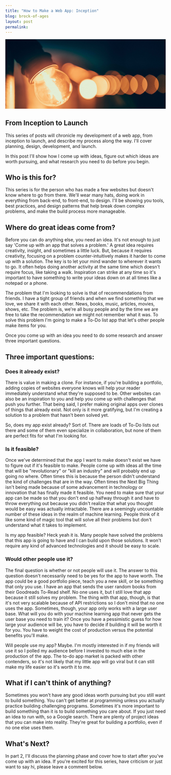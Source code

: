 ```yaml
---
title: "How to Make a Web App: Inception"
blog: brock-of-ages
layout: post
permalink:
---
```

<img src="/assets/brock-of-ages/lightbulb.jpg" alt="https://unsplash.com/photos/MYXf7tGEntk" title="https://unsplash.com/@mikael_k">

## From Inception to Launch

This series of posts will chronicle my development of a web app, from inception to launch, and describe my process along the way. I'll cover planning, design, development, and launch.

In this post I'll show how I come up with ideas, figure out which ideas are worth pursuing, and what research you need to do before you begin.

## Who is this for?
This series is for the person who has made a few websites but doesn't know where to go from there. We'll wear many hats, doing work in everything from back-end, to front-end, to design. I'll be showing you tools, best practices, and design patterns that help break down complex problems, and make the build process more manageable.

## Where do great ideas come from?
Before you can do anything else, you need an idea. It's not enough to just say 'Come up with an app that solves a problem.' A great idea requires creativity, insight, and sometimes a little luck. But, because it requires creativity, focusing on a problem counter-intuitively makes it harder to come up with a solution. The key is to let your mind wander to wherever it wants to go. It often helps doing another activity at the same time which doesn't require focus, like taking a walk. Inspiration can strike at any time so it's important to have something to write your ideas down on at all times like a notepad or a phone.

The problem that I'm looking to solve is that of recommendations from friends. I have a tight group of friends and when we find something that we love, we share it with each other. News, books, music, articles, movies, shows, etc. The problem is, we're all busy people and by the time we are free to take the recommendation we might not remember what it was. To solve this problem I'm going to make a To-Do list app that let's other people make items for you.

Once you come up with an idea you need to do some research and answer three important questions.
## Three important questions:
### Does it already exist?

There is value in making a clone. For instance, if you're building a portfolio, adding copies of websites everyone knows will help your reader immediately understand what they're supposed to be. Other websites can also be an inspiration to you and help you come up with challenges that push you further. That being said, I prefer making original apps over clones of things that already exist. Not only is it more gratifying, but I'm creating a solution to a problem that hasn't been solved yet.

So, does my app exist already? Sort of. There are loads of To-Do lists out there and some of them even specialize in collaboration, but none of them are perfect fits for what I'm looking for.

### Is it feasible?

Once we've determined that the app I want to make doesn't exist we have to figure out if it's feasible to make. People come up with ideas all the time that will be "revolutionary" or "kill an industry" and will probably end up going no where. Often times this is because the person didn't understand the kind of challenges that are in the way. Often times the Next Big Thing isn't being made because of some advancement in technology or innovation that has finally made it feasible. You need to make sure that your app can be made so that you don't end up halfway through it and have to throw everything out because you didn't realize that what you thought would be easy was actually intractable. There are a seemingly uncountable number of these ideas in the realm of machine learning. People think of it like some kind of magic tool that will solve all their problems but don't understand what it takes to implement.

Is my app feasible? Heck yeah it is. Many people have solved the problems that this app is going to have and I can build upon those solutions. It won't require any kind of advanced technologies and it should be easy to scale.

### Would other people use it?

The final question is whether or not people will use it. The answer to this question doesn't necessarily need to be yes for the app to have worth. The app could be a good portfolio piece, teach you a new skill, or be something that only you use. I have an app that sends the user random books from their Goodreads To-Read shelf. No one uses it, but I still love that app because it still solves my problem. The thing with that app, though, is that it's not very scalable because of API restrictions so I don't mind that no one uses the app. Sometimes, though, your app only works with a large user base. What will you do with your machine learning app that never gets the user base you need to train it? Once you have a pessimistic guess for how large your audience will be, you have to decide if building it will be worth it for you. You have to weight the cost of production versus the potential benefits you'll make.

Will people use my app? Maybe. I'm mostly interested in if my friends will use it so I polled my audience before I invested to much else in the production of the app. The to-do app market is packed with other contenders, so it's not likely that my little app will go viral but it can still make my life easier so it's worth it to me.

## What if I can't think of anything?

Sometimes you won't have any good ideas worth pursuing but you still want to build something. You can't get better at programming unless you actually practice building challenging programs. Sometimes it's more important to build something than it is to build something you care about. If you just need an idea to run with, so a Google search. There are plenty of project ideas that you can make into reality. They're great for building a portfolio, even if no one else uses them.

## What's Next?

In part 2, I'll discuss the planning phase and cover how to start after you've come up with an idea. If you're excited for this series, have criticism or just want to say hi, please leave a comment below. 
